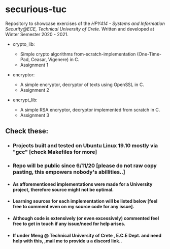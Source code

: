 # securious-tuc
Repository to showcase exercises of the *HPY414 - Systems and Information Security@ECE, Technical University of Crete*.
Written and developed at Winter Semester 2020 - 2021.

* crypto_lib:
  * Simple crypto algorithms from-scratch-implementation (One-Time-Pad, Ceasar, Vigenere) in C.
  * Assignment 1
  
* encryptor:
  * A simple encryptor, decryptor of texts using OpenSSL in C.
  * Assignment 2

* encrypt_lib:
  * A simple RSA encryptor, decryptor implemented from scratch in C.
  * Assignment 3


## Check these:


- ### Projects built and tested on Ubuntu Linux 19.10 mostly via "gcc" [check Makefiles for more]
- ### Repo will be public since 6/11/20 [please do not raw copy pasting, this empowers nobody's abillities..]
- #### As afforementioned implementations were made for a University project, therefore source might not be optimal. 
- #### Learning sources for each implementation will be listed below [feel free to comment even on my source code for any issue].
- #### Although code is extensively (or even excessively) commented feel free to get in touch if any issue/need for help arises.
- #### If under Meng @ Technical University of Crete , E.C.E Dept. and need help with this, ,mail me to provide u a discord link..
